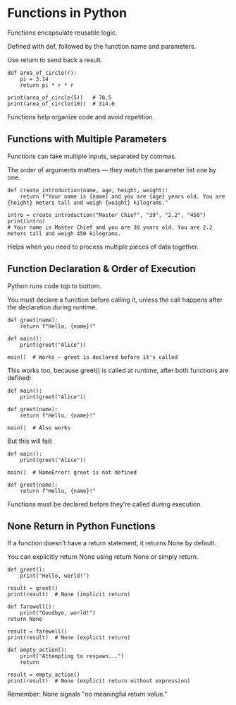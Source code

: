 # Functions in Python

Functions encapsulate reusable logic.

Defined with def, followed by the function name and parameters.

Use return to send back a result.

    def area_of_circle(r):
        pi = 3.14
        return pi * r * r

    print(area_of_circle(5))   # 78.5
    print(area_of_circle(10))  # 314.0

Functions help organize code and avoid repetition.

## Functions with Multiple Parameters

Functions can take multiple inputs, separated by commas.

The order of arguments matters — they match the parameter list one by one.

    def create_introduction(name, age, height, weight):
        return f"Your name is {name} and you are {age} years old. You are {height} meters tall and weigh {weight} kilograms."

    intro = create_introduction("Master Chief", "39", "2.2", "450")
    print(intro)
    # Your name is Master Chief and you are 39 years old. You are 2.2 meters tall and weigh 450 kilograms.

Helps when you need to process multiple pieces of data together.

## Function Declaration & Order of Execution

Python runs code top to bottom.

You must declare a function before calling it, unless the call happens after the declaration during runtime.

    def greet(name):
        return f"Hello, {name}!"

    def main():
        print(greet("Alice"))

    main()  # Works — greet is declared before it's called
    
This works too, because greet() is called at runtime, after both functions are defined:

    def main():
        print(greet("Alice"))

    def greet(name):
        return f"Hello, {name}!"

    main()  # Also works

But this will fail:

    def main():
        print(greet("Alice"))

    main()  # NameError: greet is not defined

    def greet(name):
        return f"Hello, {name}!"
        
Functions must be declared before they're called during execution.

## None Return in Python Functions

If a function doesn't have a return statement, it returns None by default.

You can explicitly return None using return None or simply return.

    def greet():
        print("Hello, world!")

    result = greet()
    print(result)  # None (implicit return)

    def farewell():
        print("Goodbye, world!")
    return None

    result = farewell()
    print(result)  # None (explicit return)

    def empty_action():
        print("Attempting to respawn...")
        return

    result = empty_action()
    print(result)  # None (explicit return without expression)

Remember: None signals "no meaningful return value."

